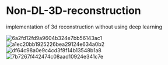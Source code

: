 # Non-DL-3D-reconstruction
implementation of 3d reconstruction without using deep learning

![6a2fd12fd9a9604b324e7bb56143ac1](https://user-images.githubusercontent.com/66981525/212876546-afd2aa7f-5f28-4e0b-8fe2-9866f8164a9b.png)
![a1ec20bb1925226bea29124e634a0b2](https://user-images.githubusercontent.com/66981525/212876554-ba89e37e-a123-4d74-aca7-8b47f75b7aef.png)
![df64c98a0e9c4cd3f8f14b13548b1a8](https://user-images.githubusercontent.com/66981525/212876568-66640804-e0c2-4427-9743-b66852fe99d6.png)
![7b7267f442474c08aad10924e341c7e](https://user-images.githubusercontent.com/66981525/212876573-de3db55d-bac9-4255-bc3a-e6b297ee11cc.png)

